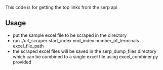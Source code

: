  This code is for getting the top links from the serp api
## Usage
- put the sample excel file to be scraped in the directory
- run ./url_scraper start_index end_index  number_of_terminals excel_file_path
- the scraped excel files will be saved in the serp_dump_files directory which can be combined to a single excel file using excel_combiner.py provided
